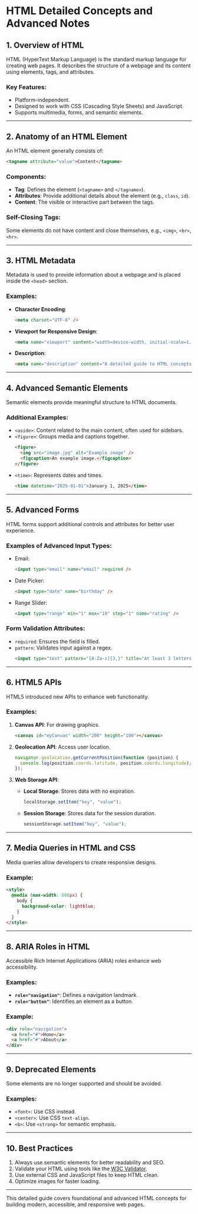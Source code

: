 # HTML Detailed Concepts and Advanced Notes

## 1. Overview of HTML

HTML (HyperText Markup Language) is the standard markup language for creating web pages. It describes the structure of a webpage and its content using elements, tags, and attributes.

### Key Features:

- Platform-independent.
- Designed to work with CSS (Cascading Style Sheets) and JavaScript.
- Supports multimedia, forms, and semantic elements.

---

## 2. Anatomy of an HTML Element

An HTML element generally consists of:

```html
<tagname attribute="value">Content</tagname>
```

### Components:

- **Tag**: Defines the element (`<tagname>` and `</tagname>`).
- **Attributes**: Provide additional details about the element (e.g., `class`, `id`).
- **Content**: The visible or interactive part between the tags.

### Self-Closing Tags:

Some elements do not have content and close themselves, e.g., `<img>`, `<br>`, `<hr>`.

---

## 3. HTML Metadata

Metadata is used to provide information about a webpage and is placed inside the `<head>` section.

### Examples:

- **Character Encoding**:
  ```html
  <meta charset="UTF-8" />
  ```
- **Viewport for Responsive Design**:
  ```html
  <meta name="viewport" content="width=device-width, initial-scale=1.0" />
  ```
- **Description**:
  ```html
  <meta name="description" content="A detailed guide to HTML concepts." />
  ```

---

## 4. Advanced Semantic Elements

Semantic elements provide meaningful structure to HTML documents.

### Additional Examples:

- `<aside>`: Content related to the main content, often used for sidebars.
- `<figure>`: Groups media and captions together.
  ```html
  <figure>
    <img src="image.jpg" alt="Example image" />
    <figcaption>An example image.</figcaption>
  </figure>
  ```
- `<time>`: Represents dates and times.
  ```html
  <time datetime="2025-01-01">January 1, 2025</time>
  ```

---

## 5. Advanced Forms

HTML forms support additional controls and attributes for better user experience.

### Examples of Advanced Input Types:

- Email:
  ```html
  <input type="email" name="email" required />
  ```
- Date Picker:
  ```html
  <input type="date" name="birthday" />
  ```
- Range Slider:
  ```html
  <input type="range" min="1" max="10" step="1" name="rating" />
  ```

### Form Validation Attributes:

- `required`: Ensures the field is filled.
- `pattern`: Validates input against a regex.
  ```html
  <input type="text" pattern="[A-Za-z]{3,}" title="At least 3 letters" />
  ```

---

## 6. HTML5 APIs

HTML5 introduced new APIs to enhance web functionality.

### Examples:

1. **Canvas API**: For drawing graphics.

   ```html
   <canvas id="myCanvas" width="200" height="100"></canvas>
   ```

2. **Geolocation API**: Access user location.

   ```javascript
   navigator.geolocation.getCurrentPosition(function (position) {
     console.log(position.coords.latitude, position.coords.longitude);
   });
   ```

3. **Web Storage API**:
   - **Local Storage**: Stores data with no expiration.
     ```javascript
     localStorage.setItem("key", "value");
     ```
   - **Session Storage**: Stores data for the session duration.
     ```javascript
     sessionStorage.setItem("key", "value");
     ```

---

## 7. Media Queries in HTML and CSS

Media queries allow developers to create responsive designs.

### Example:

```html
<style>
  @media (max-width: 600px) {
    body {
      background-color: lightblue;
    }
  }
</style>
```

---

## 8. ARIA Roles in HTML

Accessible Rich Internet Applications (ARIA) roles enhance web accessibility.

### Examples:

- **`role="navigation"`**: Defines a navigation landmark.
- **`role="button"`**: Identifies an element as a button.

### Example:

```html
<div role="navigation">
  <a href="#">Home</a>
  <a href="#">About</a>
</div>
```

---

## 9. Deprecated Elements

Some elements are no longer supported and should be avoided.

### Examples:

- `<font>`: Use CSS instead.
- `<center>`: Use CSS `text-align`.
- `<b>`: Use `<strong>` for semantic emphasis.

---

## 10. Best Practices

1. Always use semantic elements for better readability and SEO.
2. Validate your HTML using tools like the [W3C Validator](https://validator.w3.org/).
3. Use external CSS and JavaScript files to keep HTML clean.
4. Optimize images for faster loading.

---

This detailed guide covers foundational and advanced HTML concepts for building modern, accessible, and responsive web pages.
